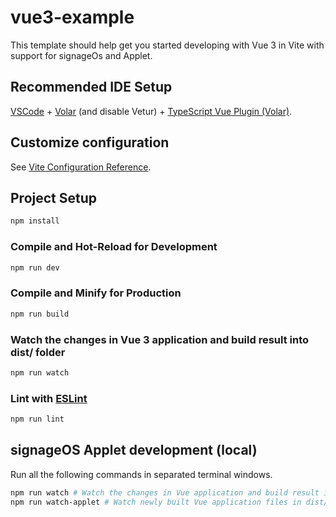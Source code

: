 # vue3-example

This template should help get you started developing with Vue 3 in Vite with support for signageOs and Applet.

## Recommended IDE Setup

[VSCode](https://code.visualstudio.com/) + [Volar](https://marketplace.visualstudio.com/items?itemName=Vue.volar) (and disable Vetur) + [TypeScript Vue Plugin (Volar)](https://marketplace.visualstudio.com/items?itemName=Vue.vscode-typescript-vue-plugin).

## Customize configuration

See [Vite Configuration Reference](https://vitejs.dev/config/).

## Project Setup

```sh
npm install
```

### Compile and Hot-Reload for Development

```sh
npm run dev
```

### Compile and Minify for Production

```sh
npm run build
```

### Watch the changes in Vue 3 application and build result into dist/ folder

```sh
npm run watch
```

### Lint with [ESLint](https://eslint.org/)

```sh
npm run lint
```

## signageOS Applet development (local)
Run all the following commands in separated terminal windows.
```bash
npm run watch # Watch the changes in Vue application and build result into dist/ folder
npm run watch-applet # Watch newly built Vue application files in dist/ folder
```